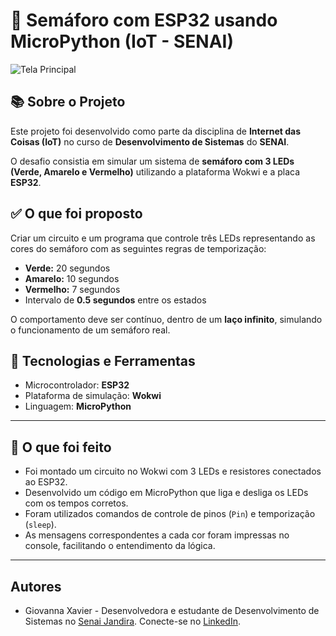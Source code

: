 # 🚦 Semáforo com ESP32 usando MicroPython (IoT - SENAI)
![Tela Principal](.wokwi.png)

## 📚 Sobre o Projeto

Este projeto foi desenvolvido como parte da disciplina de **Internet das Coisas (IoT)** no curso de **Desenvolvimento de Sistemas** do **SENAI**.

O desafio consistia em simular um sistema de **semáforo com 3 LEDs (Verde, Amarelo e Vermelho)** utilizando a plataforma Wokwi e a placa **ESP32**.

## ✅ O que foi proposto

Criar um circuito e um programa que controle três LEDs representando as cores do semáforo com as seguintes regras de temporização:

- **Verde:** 20 segundos  
- **Amarelo:** 10 segundos  
- **Vermelho:** 7 segundos  
- Intervalo de **0.5 segundos** entre os estados

O comportamento deve ser contínuo, dentro de um **laço infinito**, simulando o funcionamento de um semáforo real.

## 🔧 Tecnologias e Ferramentas

- Microcontrolador: **ESP32**
- Plataforma de simulação: **Wokwi**
- Linguagem: **MicroPython**

---

## 🎯 O que foi feito

- Foi montado um circuito no Wokwi com 3 LEDs e resistores conectados ao ESP32.
- Desenvolvido um código em MicroPython que liga e desliga os LEDs com os tempos corretos.
- Foram utilizados comandos de controle de pinos (`Pin`) e temporização (`sleep`).
- As mensagens correspondentes a cada cor foram impressas no console, facilitando o entendimento da lógica.

---

## Autores
- Giovanna Xavier - Desenvolvedora e estudante de Desenvolvimento de Sistemas no [Senai Jandira](https://sp.senai.br/unidade/jandira/). Conecte-se no [LinkedIn](https://www.linkedin.com/in/giovanna-xavier-978538241/).
